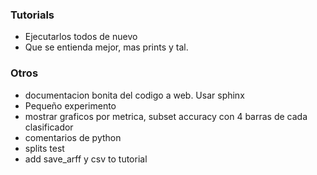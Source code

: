 
### Tutorials
- Ejecutarlos todos de nuevo
- Que se entienda mejor, mas prints y tal.

### Otros
- documentacion bonita del codigo a web. Usar sphinx
- Pequeño experimento
- mostrar graficos por metrica, subset accuracy con 4 barras de cada clasificador
- comentarios de python
- splits test
- add save_arff y csv to tutorial